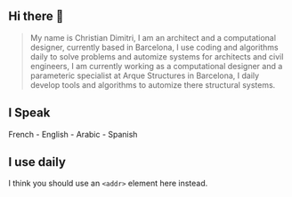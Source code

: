 ## Hi there 👋

> My name is Christian Dimitri, I am an architect and a computational designer, currently based in Barcelona, 
> I use coding and algorithms daily to solve problems and automize systems for architects and civil engineers,
> I am currently working as a computational designer and a parameteric specialist at Arque Structures in Barcelona, I daily develop tools and algorithms to automize there structural systems.

## I Speak

French - English - Arabic - Spanish

## I use daily

I think you should use an
`<addr>` element here instead.


<!--
**christiandimitri/christiandimitri** is a ✨ _special_ ✨ repository because its `README.md` (this file) appears on your GitHub profile.

Here are some ideas to get you started:

- 🔭 I’m currently working on ...
- 🌱 I’m currently learning ...
- 👯 I’m looking to collaborate on ...
- 🤔 I’m looking for help with ...
- 💬 Ask me about ...
- 📫 How to reach me: ...
- 😄 Pronouns: ...
- ⚡ Fun fact: ...
-->
